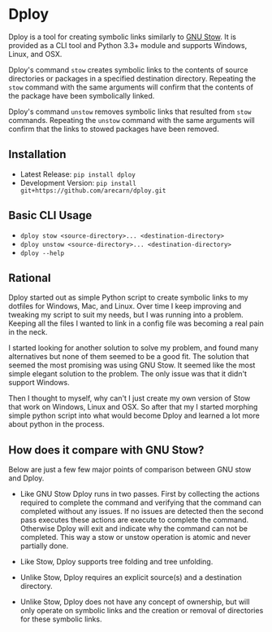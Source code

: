 # Dploy

Dploy is a tool for creating symbolic links similarly to [GNU
Stow](https://www.gnu.org/software/stow/). It is provided as a CLI tool and
Python 3.3+ module and supports Windows, Linux, and OSX.

Dploy's command `stow` creates symbolic links to the contents of source
directories or packages in a specified destination directory. Repeating the
`stow` command with the same arguments will confirm that the contents of the
package have been symbolically linked.

Dploy's command `unstow` removes symbolic links that resulted from `stow`
commands. Repeating the `unstow` command with the same arguments will confirm
that the links to stowed packages have been removed.

## Installation
* Latest Release: `pip install dploy`
* Development Version: `pip install git+https://github.com/arecarn/dploy.git`

## Basic CLI Usage
* `dploy stow <source-directory>... <destination-directory>`
* `dploy unstow <source-directory>... <destination-directory>`
* `dploy --help`

## Rational
Dploy started out as simple Python script to create symbolic links to my
dotfiles for Windows, Mac, and Linux. Over time I keep improving and tweaking my
script to suit my needs, but I was running into a problem.  Keeping all the
files I wanted to link in a config file was becoming a real pain in the neck.

I started looking for another solution to solve my problem, and found many
alternatives but none of them seemed to be a good fit. The solution that seemed
the most promising was using GNU Stow. It seemed like the most simple elegant
solution to the problem. The only issue was that it didn't support Windows.

Then I thought to myself, why can't I just create my own version of Stow that
work on Windows, Linux and OSX. So after that my I started morphing
simple python script into what would become Dploy and learned a lot more about
python in the process.

## How does it compare with GNU Stow?
Below are just a few few major points of comparison between GNU stow and Dploy.

- Like GNU Stow Dploy runs in two passes. First by collecting the actions
  required to complete the command and verifying that the command can
  completed without any issues. If no issues are detected then the second
  pass executes these actions are execute to complete the command. Otherwise
  Dploy will exit and indicate why the command can not be completed. This way a
  stow or unstow operation is atomic and never partially done.

- Like Stow, Dploy supports tree folding and tree unfolding.

- Unlike Stow, Dploy requires an explicit source(s) and a destination
  directory.

- Unlike Stow, Dploy does not have any concept of ownership, but will only
  operate on symbolic links and the creation or removal of directories for these
  symbolic links.
